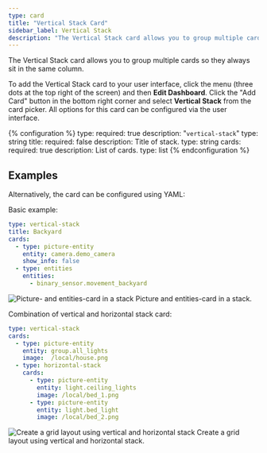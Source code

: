 ```yaml
---
type: card
title: "Vertical Stack Card"
sidebar_label: Vertical Stack
description: "The Vertical Stack card allows you to group multiple cards so they always sit in the same column."
---
```


The Vertical Stack card allows you to group multiple cards so they always sit in the same column.

To add the Vertical Stack card to your user interface, click the menu (three dots at the top right of the screen) and then **Edit Dashboard**. Click the "Add Card" button in the bottom right corner and select **Vertical Stack** from the card picker. All options for this card can be configured via the user interface.

{% configuration %}
type:
  required: true
  description: "`vertical-stack`"
  type: string
title:
  required: false
  description: Title of stack.
  type: string
cards:
  required: true
  description: List of cards.
  type: list
{% endconfiguration %}

## Examples

Alternatively, the card can be configured using YAML:

Basic example:

```yaml
type: vertical-stack
title: Backyard
cards:
  - type: picture-entity
    entity: camera.demo_camera
    show_info: false
  - type: entities
    entities:
      - binary_sensor.movement_backyard
```

<p class="img">
  <img src="/images/dashboards/lovelace_vertical-stack.png" alt="Picture- and entities-card in a stack">
  Picture and entities-card in a stack.
</p>

Combination of vertical and horizontal stack card:

```yaml
type: vertical-stack
cards:
  - type: picture-entity
    entity: group.all_lights
    image:  /local/house.png
  - type: horizontal-stack
    cards:
      - type: picture-entity
        entity: light.ceiling_lights
        image: /local/bed_1.png
      - type: picture-entity
        entity: light.bed_light
        image: /local/bed_2.png
```

<p class="img">
  <img src="/images/dashboards/lovelace_vertical-horizontal-stack.png" alt="Create a grid layout using vertical and horizontal stack">
  Create a grid layout using vertical and horizontal stack.
</p>
